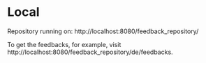 # Local

Repository running on: http://localhost:8080/feedback_repository/ 

To get the feedbacks, for example, visit http://localhost:8080/feedback_repository/de/feedbacks.